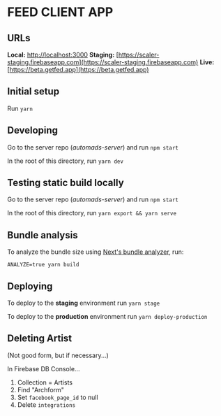# FEED CLIENT APP

## URLs

**Local:** [http://localhost:3000](http://localhost:3000)
**Staging:** [https://scaler-staging.firebaseapp.com](https://scaler-staging.firebaseapp.com)
**Live:** [https://beta.getfed.app](https://beta.getfed.app)

## Initial setup

Run `yarn`


## Developing

Go to the server repo (*automads-server*) and run `npm start`

In the root of this directory, run `yarn dev`


## Testing static build locally

Go to the server repo (*automads-server*) and run `npm start`

In the root of this directory, run `yarn export && yarn serve`

## Bundle analysis

To analyze the bundle size using [Next's bundle analyzer](https://github.com/zeit/next.js/tree/canary/packages/next-bundle-analyzer), run:

`ANALYZE=true yarn build`


## Deploying

To deploy to the **staging** environment run `yarn stage`

To deploy to the **production** environment run `yarn deploy-production`


## Deleting Artist

(Not good form, but if necessary...)

In Firebase DB Console...

1. Collection = Artists
2. Find "Archform"
3. Set `facebook_page_id` to null
4. Delete `integrations`